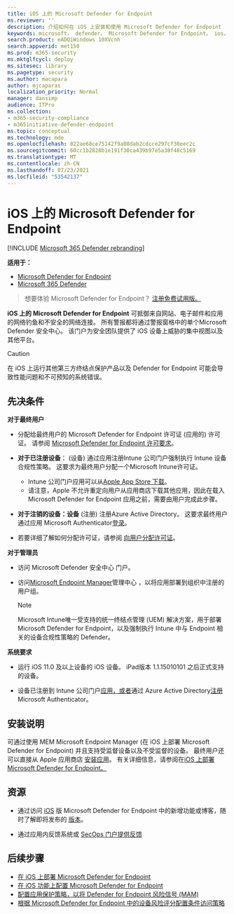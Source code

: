 ```yaml
---
title: iOS 上的 Microsoft Defender for Endpoint
ms.reviewer: ''
description: 介绍如何在 iOS 上安装和使用 Microsoft Defender for Endpoint
keywords: microsoft， defender， Microsoft Defender for Endpoint， ios， 概述， 安装， 部署， 卸载， intune
search.product: eADQiWindows 10XVcnh
search.appverid: met150
ms.prod: m365-security
ms.mktglfcycl: deploy
ms.sitesec: library
ms.pagetype: security
ms.author: macapara
author: mjcaparas
localization_priority: Normal
manager: dansimp
audience: ITPro
ms.collection:
- m365-security-compliance
- m365initiative-defender-endpoint
ms.topic: conceptual
ms.technology: mde
ms.openlocfilehash: 822ae68ce75142f9a08dab2cdcce297cf30eec2c
ms.sourcegitcommit: 60cc1b2828b1e191f30ca439b97e5a38f48c5169
ms.translationtype: MT
ms.contentlocale: zh-CN
ms.lasthandoff: 07/23/2021
ms.locfileid: "53542137"
---
```

# <a name="microsoft-defender-for-endpoint-on-ios"></a>iOS 上的 Microsoft Defender for Endpoint

[!INCLUDE [Microsoft 365 Defender rebranding](../../includes/microsoft-defender.md)]

**适用于：**
- [Microsoft Defender for Endpoint](https://go.microsoft.com/fwlink/p/?linkid=2154037)
- [Microsoft 365 Defender](https://go.microsoft.com/fwlink/?linkid=2118804)

> 想要体验 Microsoft Defender for Endpoint？ [注册免费试用版。](https://www.microsoft.com/microsoft-365/windows/microsoft-defender-atp?ocid=docs-wdatp-exposedapis-abovefoldlink)

**iOS 上的 Microsoft Defender for Endpoint** 可抵御来自网站、电子邮件和应用的网络钓鱼和不安全的网络连接。 所有警报都将通过警报窗格中的单个Microsoft Defender 安全中心。 该门户为安全团队提供了 iOS 设备上威胁的集中视图以及其他平台。

> [!CAUTION]
> 在 iOS 上运行其他第三方终结点保护产品以及 Defender for Endpoint 可能会导致性能问题和不可预知的系统错误。

## <a name="pre-requisites"></a>先决条件

**对于最终用户**

- 分配给最终用户的 Microsoft Defender for Endpoint 许可证 (应用的) 许可证。 请参阅 [Microsoft Defender for Endpoint 许可要求](/microsoft-365/security/defender-endpoint/minimum-requirements#licensing-requirements)。

- **对于已注册设备**： (设备) 通过应用注册Intune 公司门户强制执行 Intune [](/mem/intune/user-help/enroll-your-device-in-intune-ios)设备合规性策略。 这要求为最终用户分配一个Microsoft Intune许可证。
    - Intune 公司门户应用可以从[Apple App Store 下载](https://apps.apple.com/us/app/intune-company-portal/id719171358)。
    - 请注意，Apple 不允许重定向用户从应用商店下载其他应用，因此在载入 Microsoft Defender for Endpoint 应用之前，需要由用户完成此步骤。

- **对于注销的设备：设备** (注册) 注册Azure Active Directory。 这要求最终用户通过应用 Microsoft Authenticator[登录](https://apps.apple.com/app/microsoft-authenticator/id983156458)。

- 若要详细了解如何分配许可证，请参阅 [向用户分配许可证](/azure/active-directory/users-groups-roles/licensing-groups-assign)。

**对于管理员**

- 访问 Microsoft Defender 安全中心 门户。

- 访问[Microsoft Endpoint Manager](https://go.microsoft.com/fwlink/?linkid=2109431)管理中心 ，以将应用部署到组织中注册的用户组。

    > [!NOTE]
    > Microsoft Intune唯一受支持的统一终结点管理 (UEM) 解决方案，用于部署 Microsoft Defender for Endpoint，以及强制执行 Intune 中与 Endpoint 相关的设备合规性策略的 Defender。

**系统要求**

- 运行 iOS 11.0 及以上设备的 iOS 设备。 iPad版本 1.1.15010101 之后正式支持的设备。

- 设备已注册到 Intune 公司门户[应用，或者](https://apps.apple.com/us/app/intune-company-portal/id719171358)通过 Azure Active Directory[注册](https://apps.apple.com/app/microsoft-authenticator/id983156458)Microsoft Authenticator。

## <a name="installation-instructions"></a>安装说明

可通过使用 MEM Microsoft Endpoint Manager (在 iOS 上部署 Microsoft Defender for Endpoint) 并且支持受监督设备以及不受监督的设备。 最终用户还可以直接从 Apple 应用商店 [安装应用](https://aka.ms/mdatpiosappstore)。
有关详细信息，请参阅在[iOS 上部署 Microsoft Defender for Endpoint。](ios-install.md)

## <a name="resources"></a>资源

- 通过访问 [iOS](ios-whatsnew.md) 版 Microsoft Defender for Endpoint 中的新增功能或博客，随时了解即将发布的 [版本](https://techcommunity.microsoft.com/t5/microsoft-defender-atp/bg-p/MicrosoftDefenderATPBlog/label-name/iOS)。

- 通过应用内反馈系统或 [SecOps 门户提供反馈](https://securitycenter.microsoft.com)

## <a name="next-steps"></a>后续步骤

- [在 iOS 上部署 Microsoft Defender for Endpoint](ios-install.md)
- [在 iOS 功能上配置 Microsoft Defender for Endpoint](ios-configure-features.md)
- [配置应用保护策略，以将 Defender for Endpoint 风险信号 (MAM) ](ios-install-unmanaged.md)
- [根据 Microsoft Defender for Endpoint 中的设备风险评分配置条件访问策略](ios-configure-features.md#conditional-access-with-defender-for-endpoint-on-ios)
